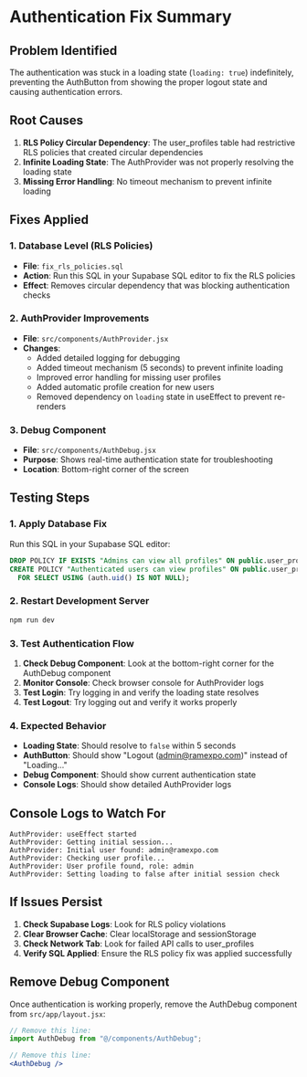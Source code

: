 # Authentication Fix Summary

## Problem Identified
The authentication was stuck in a loading state (`loading: true`) indefinitely, preventing the AuthButton from showing the proper logout state and causing authentication errors.

## Root Causes
1. **RLS Policy Circular Dependency**: The user_profiles table had restrictive RLS policies that created circular dependencies
2. **Infinite Loading State**: The AuthProvider was not properly resolving the loading state
3. **Missing Error Handling**: No timeout mechanism to prevent infinite loading

## Fixes Applied

### 1. Database Level (RLS Policies)
- **File**: `fix_rls_policies.sql`
- **Action**: Run this SQL in your Supabase SQL editor to fix the RLS policies
- **Effect**: Removes circular dependency that was blocking authentication checks

### 2. AuthProvider Improvements
- **File**: `src/components/AuthProvider.jsx`
- **Changes**:
  - Added detailed logging for debugging
  - Added timeout mechanism (5 seconds) to prevent infinite loading
  - Improved error handling for missing user profiles
  - Added automatic profile creation for new users
  - Removed dependency on `loading` state in useEffect to prevent re-renders

### 3. Debug Component
- **File**: `src/components/AuthDebug.jsx`
- **Purpose**: Shows real-time authentication state for troubleshooting
- **Location**: Bottom-right corner of the screen

## Testing Steps

### 1. Apply Database Fix
Run this SQL in your Supabase SQL editor:
```sql
DROP POLICY IF EXISTS "Admins can view all profiles" ON public.user_profiles;
CREATE POLICY "Authenticated users can view profiles" ON public.user_profiles
  FOR SELECT USING (auth.uid() IS NOT NULL);
```

### 2. Restart Development Server
```bash
npm run dev
```

### 3. Test Authentication Flow
1. **Check Debug Component**: Look at the bottom-right corner for the AuthDebug component
2. **Monitor Console**: Check browser console for AuthProvider logs
3. **Test Login**: Try logging in and verify the loading state resolves
4. **Test Logout**: Try logging out and verify it works properly

### 4. Expected Behavior
- **Loading State**: Should resolve to `false` within 5 seconds
- **AuthButton**: Should show "Logout (admin@ramexpo.com)" instead of "Loading..."
- **Debug Component**: Should show current authentication state
- **Console Logs**: Should show detailed AuthProvider logs

## Console Logs to Watch For
```
AuthProvider: useEffect started
AuthProvider: Getting initial session...
AuthProvider: Initial user found: admin@ramexpo.com
AuthProvider: Checking user profile...
AuthProvider: User profile found, role: admin
AuthProvider: Setting loading to false after initial session check
```

## If Issues Persist
1. **Check Supabase Logs**: Look for RLS policy violations
2. **Clear Browser Cache**: Clear localStorage and sessionStorage
3. **Check Network Tab**: Look for failed API calls to user_profiles
4. **Verify SQL Applied**: Ensure the RLS policy fix was applied successfully

## Remove Debug Component
Once authentication is working properly, remove the AuthDebug component from `src/app/layout.jsx`:
```jsx
// Remove this line:
import AuthDebug from "@/components/AuthDebug";

// Remove this line:
<AuthDebug />
``` 